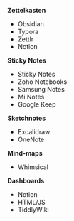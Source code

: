 **Zettelkasten**
- Obsidian
- Typora
- Zettlr
- Notion

**Sticky Notes**
- Sticky Notes
- Zoho Notebooks
- Samsung Notes
- Mi Notes
- Google Keep

**Sketchnotes**
- Excalidraw
- OneNote

**Mind-maps**
- Whimsical

**Dashboards**
- Notion
- HTML/JS
- TiddlyWiki

